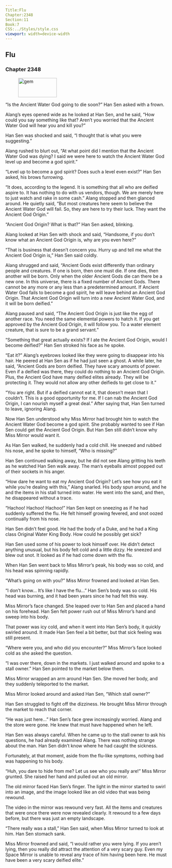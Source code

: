 ```yaml
---
Title:Flu 
Chapter:2348 
Section:11 
Book:7 
CSS:../Styles/style.css 
viewport: width=device-width
---
```

  
## Flu
### Chapter 2348
  
<figure>
	<img src="../Images/gem.gif" alt="gem" id="gem" width="120" height="60" />
</figure>
  

  
“Is the Ancient Water God going to die soon?” Han Sen asked with a frown.

Alang’s eyes opened wide as he looked at Han Sen, and he said, “How could you say something like that? Aren’t you worried that the Ancient Water God will hear you and kill you?”

Han Sen was shocked and said, “I thought that is what you were suggesting.”

Alang rushed to blurt out, “At what point did I mention that the Ancient Water God was dying? I said we were here to watch the Ancient Water God level up and become a god spirit.”

“Level up to become a god spirit? Does such a level even exist?” Han Sen asked, his brows furrowing.

“It does, according to the legend. It is something that all who are deified aspire to. It has nothing to do with us vendors, though. We are merely here to just watch and rake in some cash.” Alang stopped and then glanced around. He quietly said, “But most creatures here seem to believe the Ancient Water God will fail. So, they are here to try their luck. They want the Ancient God Origin.”

“Ancient God Origin? What is that?” Han Sen asked, blinking.

Alang looked at Han Sen with shock and said, “Handsome, if you don’t know what an Ancient God Origin is, why are you even here?”

“That is business that doesn’t concern you. Hurry up and tell me what the Ancient God Origin is,” Han Sen said coldly.

Alang shrugged and said, “Ancient Gods exist differently than ordinary people and creatures. If one is born, then one must die. If one dies, then another will be born. Only when the older Ancient Gods die can there be a new one. In this universe, there is a fixed number of Ancient Gods. There cannot be any more or any less than a predetermined amount. If Ancient Water God fails to become a god spirit, he will leave behind an Ancient God Origin. That Ancient God Origin will turn into a new Ancient Water God, and it will be born deified.”

Alang paused and said, “The Ancient God Origin is just like the egg of another race. You need the same elemental powers to hatch it. If you get approved by the Ancient God Origin, it will follow you. To a water element creature, that is sure to be a grand servant.”

“Something that great actually exists? If I ate the Ancient God Origin, would I become deified?” Han Sen stroked his face as he spoke.

“Eat it?” Alang’s eyebrows looked like they were going to disappear into his hair. He peered at Han Sen as if he had just seen a ghost. A while later, he said, “Ancient Gods are born deified. They have scary amounts of power. Even if a deified was there, they could do nothing to an Ancient God Origin. Plus, the Ancient God have many deified elites already. They will be protecting it. They would not allow any other deifieds to get close to it.”

“You are right. But if a deified cannot eat it, that doesn’t mean that I couldn’t. This is a good opportunity for me. If I can nab the Ancient God Origin, I can nourish myself a great deal.” After saying that, Han Sen turned to leave, ignoring Alang.

Now Han Sen understood why Miss Mirror had brought him to watch the Ancient Water God become a god spirit. She probably wanted to see if Han Sen could get the Ancient God Origin. But Han Sen still didn’t know why Miss Mirror would want it.

As Han Sen walked, he suddenly had a cold chill. He sneezed and rubbed his nose, and he spoke to himself, “Who is missing?”

Han Sen continued walking away, but he did not see Alang gritting his teeth as he watched Han Sen walk away. The man’s eyeballs almost popped out of their sockets in his anger.

“How dare he want to eat my Ancient God Origin? Let’s see how you eat it while you’re dealing with this,” Alang snarled. His body spun around, and he and the items in his stall turned into water. He went into the sand, and then, he disappeared without a trace.

“Hachoo! Hachoo! Hachoo!” Han Sen kept on sneezing as if he had suddenly suffered the flu. He felt himself growing fevered, and snot oozed continually from his nose.

Han Sen didn’t feel good. He had the body of a Duke, and he had a King class Original Water King Body. How could he possibly get sick?

Han Sen used some of his power to look himself over. He didn’t detect anything unusual, but his body felt cold and a little dizzy. He sneezed and blew out snot. It looked as if he had come down with the flu.

When Han Sen went back to Miss Mirror’s peak, his body was so cold, and his head was spinning rapidly.

“What’s going on with you?” Miss Mirror frowned and looked at Han Sen.

“I don’t know… It’s like I have the flu…” Han Sen’s body was so cold. His head was burning, and it had been years since he had felt this way.

Miss Mirror’s face changed. She leaped over to Han Sen and placed a hand on his forehead. Han Sen felt power rush out of Miss Mirror’s hand and sweep into his body.

That power was icy cold, and when it went into Han Sen’s body, it quickly swirled around. It made Han Sen feel a bit better, but that sick feeling was still present.

“Where were you, and who did you encounter?” Miss Mirror’s face looked cold as she asked the question.

“I was over there, down in the markets. I just walked around and spoke to a stall owner.” Han Sen pointed to the market below them.

Miss Mirror wrapped an arm around Han Sen. She moved her body, and they suddenly teleported to the market.

Miss Mirror looked around and asked Han Sen, “Which stall owner?”

Han Sen struggled to fight off the dizziness. He brought Miss Mirror through the market to reach that corner.

“He was just here…” Han Sen’s face grew increasingly worried. Alang and the store were gone. He knew that must have happened when he left.

Han Sen was always careful. When he came up to the stall owner to ask his questions, he had already examined Alang. There was nothing strange about the man. Han Sen didn’t know where he had caught the sickness.

Fortunately, at that moment, aside from the flu-like symptoms, nothing bad was happening to his body.

“Huh, you dare to hide from me? Let us see who you really are!” Miss Mirror grunted. She raised her hand and pulled out an old mirror.

The old mirror faced Han Sen’s finger. The light in the mirror started to swirl into an image, and the image looked like an old video that was being rewound.

The video in the mirror was rewound very fast. All the items and creatures that were once there were now revealed clearly. It rewound to a few days before, but there was just an empty landscape.

“There really was a stall,” Han Sen said, when Miss Mirror turned to look at him. Han Sen stomach sank.

Miss Mirror frowned and said, “I would rather you were lying. If you aren’t lying, then you really did attract the attention of a very scary guy. Even my Space Mirror is unable to reveal any trace of him having been here. He must have been a very scary deified elite.”
